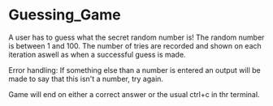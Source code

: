 # Guessing_Game

A user has to guess what the secret random number is!
The random number is between 1 and 100.
The number of tries are recorded and shown on each iteration aswell as when a successful guess is made.

Error handling:
If something else than a number is entered an output will be made to say that this isn't a number, try again.

Game will end on either a correct answer or the usual ctrl+c in thr terminal.
